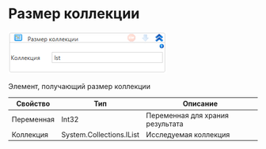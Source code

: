 # Размер коллекции

![](<../../../../.gitbook/assets/image (460).png>)

Элемент, получающий размер коллекции

| Свойство   | Тип                      | Описание                         |
| ---------- | ------------------------ | -------------------------------- |
| Переменная | Int32                    | Переменная для храния результата |
| Коллекция  | System.Collections.IList | Исследуемая коллекция            |

